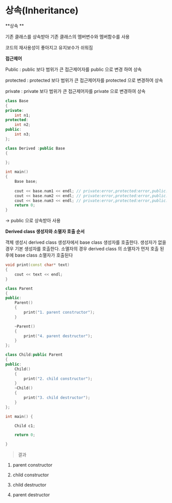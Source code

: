 # 상속(Inheritance)

**상속  **

기존 클래스를 상속받아 기존 클래스의 멤버변수와 멤버함수를 사용 

코드의 재사용성이 좋아지고 유지보수가 쉬워짐



**접근제어**

Public : public 보다 범위가 큰 접근제어자를 public 으로 변경 하여 상속

protected : protected 보다 범위가 큰 접근제어자를 protected 으로 변경하여 상속

private : private 보다 범위가 큰 접근제어자를 private 으로 변경하여 상속

~~~c++
class Base
{
private:
	int n1;
protected:
	int n2;
public:
	int n3;
};

class Derived :public Base
{
	
};

int main()
{
    Base base;
 
    cout << base.num1 << endl; // private:error,protected:error,public:error
    cout << base.num2 << endl; // private:error,protected:error,public:error
    cout << base.num3 << endl; // private:error,protected:error,public:ok
    return 0;
}

~~~

-> public 으로 상속받아 사용



**Derived class 생성자와 소멸자 호출 순서**

객체 생성시 derived class 생성자에서 base class 생성자를 호출한다. 생성자가 없을 경우 기본 생성자를 호출한다. 소멸자의 경우 derived class 의 소멸자가 먼저 호출 된 후에 base class 소멸자가 호출된다

~~~c++
void print(const char* text)
{
	cout << text << endl;
}

class Parent
{
public:
	Parent()
	{
		print("1. parent constructor");
	}

	~Parent()
	{
		print("4. parent destructor");
	}
};

class Child:public Parent
{
public:
	Child()
	{
		print("2. child constructor");
	}
	~Child()
	{
		print("3. child destructor");
	}
};

int main() {

	Child c1;

	return 0;

}
~~~



> 결과

1. parent constructor

2. child constructor

3. child destructor

4. parent destructor



